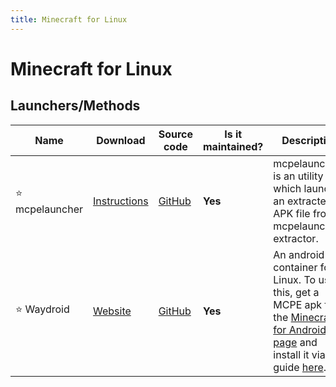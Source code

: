 ```yaml
---
title: Minecraft for Linux
---
```


# Minecraft for Linux

## Launchers/Methods

Name | Download | Source code | Is it maintained? | Description
------ | ------ | ------ | ------| ------
⭐ mcpelauncher | [Instructions](https://rentry.co/mcpelauncher) | [GitHub](https://github.com/minecraft-linux/mcpelauncher-manifest) | **Yes** | mcpelauncher is an utility which launchs an extracted APK file from mcpelauncher-extractor.
⭐ Waydroid | [Website](https://docs.waydro.id/usage/install-on-desktops) | [GitHub](https://github.com/waydroid/waydroid) | **Yes** | An android container for Linux. To use this, get a MCPE apk from the [Minecraft for Android page](https://mcdoc.site/android/minecraft-for-android) and install it via the guide [here](https://docs.waydro.id/usage/install-and-run-android-applications).
